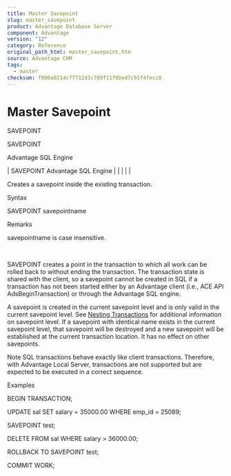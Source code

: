 ```yaml
---
title: Master Savepoint
slug: master_savepoint
product: Advantage Database Server
component: Advantage
version: "12"
category: Reference
original_path_html: master_savepoint.htm
source: Advantage CHM
tags:
  - master
checksum: f000a0214cf7712d1c789f11f0bed7c91f4fecc0
---
```


# Master Savepoint

SAVEPOINT

SAVEPOINT

Advantage SQL Engine

| SAVEPOINT  Advantage SQL Engine |  |  |  |  |

Creates a savepoint inside the existing transaction.

Syntax

SAVEPOINT savepointname

Remarks

savepointname is case insensitive.

 

SAVEPOINT creates a point in the transaction to which all work can be rolled back to without ending the transaction. The transaction state is shared with the client, so a savepoint cannot be created in SQL if a transaction has not been started either by an Advantage client (i.e., ACE API AdsBeginTransaction) or through the Advantage SQL engine.

A savepoint is created in the current savepoint level and is only valid in the current savepoint level. See [Nesting Transactions](master_nesting_transactions.md) for additional information on savepoint level. If a savepoint with identical name exists in the current savepoint level, that savepoint will be destroyed and a new savepoint will be established at the current transaction location. It has no effect on other savepoints.

Note SQL transactions behave exactly like client transactions. Therefore, with Advantage Local Server, transactions are not supported but are expected to be executed in a correct sequence.

Examples

BEGIN TRANSACTION;

UPDATE sal SET salary = 35000.00 WHERE emp\_id = 25089;

SAVEPOINT test;

DELETE FROM sal WHERE salary > 36000.00;

ROLLBACK TO SAVEPOINT test;

COMMIT WORK;
